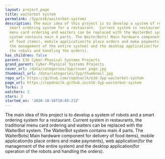 ```yaml
---
layout: project_page
title: waiterbot system
permalink: /3yp/e16/waiterbot-system/
description: The main idea of this project is to develop a system of robots and a
  smart ordering system for a restaurant.  Current system in restaurants, the traditional
  menu card ordering and waiters can be replaced with the WaiterBot system. The WaiterBot
  system contains main 4 parts. The WaiterBots( Main hardware component for delivery
  of food items), mobile application(to place orders and make payments), web application(for
  the management of the entire system) and the desktop application(for operation of
  the robots and handling the orders).
has_children: false
parent: E16 Cyber-Physical Systems Projects
grand_parent: Cyber-Physical Systems Projects
cover_url: /data/categories/3yp/cover_page.jpg
thumbnail_url: /data/categories/3yp/thumbnail.jpg
repo_url: https://github.com/cepdnaclk/e16-3yp-waiterbot-system
page_url: https://cepdnaclk.github.io/e16-3yp-waiterbot-system
forks: 3
watchers: 2
stars: 2
started_on: '2020-10-16T18:05:21Z'
---
```


The main idea of this project is to develop a system of robots and a smart ordering system for a restaurant.  Current system in restaurants, the traditional menu card ordering and waiters can be replaced with the WaiterBot system. The WaiterBot system contains main 4 parts. The WaiterBots( Main hardware component for delivery of food items), mobile application(to place orders and make payments), web application(for the management of the entire system) and the desktop application(for operation of the robots and handling the orders).